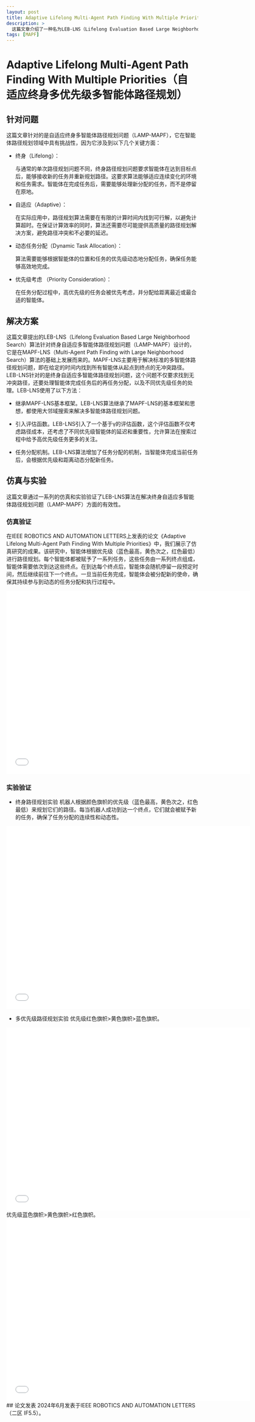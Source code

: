 ```yaml
---
layout: post
title: Adaptive Lifelong Multi-Agent Path Finding With Multiple Priorities（自适应终身多优先级多智能体路径规划）
description: >
  这篇文章介绍了一种名为LEB-LNS（Lifelong Evaluation Based Large Neighborhood Search）的算法，旨在解决终身自适应多智能体路径规划问题（LAMP-MAPF）。LAMP-MAPF问题要求智能体在变化的环境中动态接收和完成不同优先级的任务，并在有限的计算时间内找到路径以避免碰撞。
tags: [MAPF]
---
```

# Adaptive Lifelong Multi-Agent Path Finding With Multiple Priorities（自适应终身多优先级多智能体路径规划）
## 针对问题
这篇文章针对的是自适应终身多智能体路径规划问题（LAMP-MAPF），它在智能体路径规划领域中具有挑战性，因为它涉及到以下几个关键方面：

* 终身（Lifelong）：

    与通常的单次路径规划问题不同，终身路径规划问题要求智能体在达到目标点后，能够接收新的任务并重新规划路径。这要求算法能够适应连续变化的环境和任务需求。智能体在完成任务后，需要能够处理新分配的任务，而不是停留在原地。

* 自适应（Adaptive）：

    在实际应用中，路径规划算法需要在有限的计算时间内找到可行解，以避免计算超时。在保证计算效率的同时，算法还需要尽可能提供高质量的路径规划解决方案，避免路径冲突和不必要的延迟。


* 动态任务分配（Dynamic Task Allocation）：

    算法需要能够根据智能体的位置和任务的优先级动态地分配任务，确保任务能够高效地完成。
    
* 优先级考虑 （Priority Consideration）：

    在任务分配过程中，高优先级的任务会被优先考虑，并分配给距离最近或最合适的智能体。

## 解决方案
这篇文章提出的LEB-LNS（Lifelong Evaluation Based Large Neighborhood Search）算法针对终身自适应多智能体路径规划问题（LAMP-MAPF）设计的，它是在MAPF-LNS（Multi-Agent Path Finding with Large Neighborhood Search）算法的基础上发展而来的。MAPF-LNS主要用于解决标准的多智能体路径规划问题，即在给定的时间内找到所有智能体从起点到终点的无冲突路径。LEB-LNS针对的是终身自适应多智能体路径规划问题，这个问题不仅要求找到无冲突路径，还要处理智能体完成任务后的再任务分配，以及不同优先级任务的处理。LEB-LNS使用了以下方法：

* 继承MAPF-LNS基本框架。LEB-LNS算法继承了MAPF-LNS的基本框架和思想，都使用大邻域搜索来解决多智能体路径规划问题。

* 引入评估函数。LEB-LNS引入了一个基于γ的评估函数，这个评估函数不仅考虑路径成本，还考虑了不同优先级智能体的延迟和重要性，允许算法在搜索过程中给予高优先级任务更多的关注。

* 任务分配机制。LEB-LNS算法增加了任务分配的机制，当智能体完成当前任务后，会根据优先级和距离动态分配新任务。


## 仿真与实验
这篇文章通过一系列的仿真和实验验证了LEB-LNS算法在解决终身自适应多智能体路径规划问题（LAMP-MAPF）方面的有效性。

### 仿真验证
在IEEE ROBOTICS AND AUTOMATION LETTERS上发表的论文《Adaptive Lifelong Multi-Agent Path Finding With Multiple Priorities》中，我们展示了仿真研究的成果。该研究中，智能体根据优先级（蓝色最高，黄色次之，红色最低）进行路径规划。每个智能体都被赋予了一系列任务，这些任务由一系列终点组成，智能体需要依次到达这些终点。在到达每个终点后，智能体会随机停留一段预定时间，然后继续前往下一个终点。一旦当前任务完成，智能体会被分配新的使命，确保其持续参与到动态的任务分配和执行过程中。
<iframe src="//player.bilibili.com/player.html?isOutside=true&aid=113042952028776&bvid=BV1kKs5eaEk2&cid=25631461032&p=1" scrolling="no" border="0" frameborder="no" framespacing="0" allowfullscreen="true" width="640" height="480"> </iframe>

### 实验验证
* 终身路径规划实验
机器人根据颜色旗帜的优先级（蓝色最高，黄色次之，红色最低）来规划它们的路径。每当机器人成功到达一个终点，它们就会被赋予新的任务，确保了任务分配的连续性和动态性。
<iframe src="//player.bilibili.com/player.html?isOutside=true&aid=113042968872164&bvid=BV1F3s5eFEYL&cid=25631589722&p=1" scrolling="no" border="0" frameborder="no" framespacing="0" allowfullscreen="true" width="640" height="480"> </iframe>

* 多优先级路径规划实验
优先级红色旗帜>黄色旗帜>蓝色旗帜。
<iframe src="//player.bilibili.com/player.html?isOutside=true&aid=113042985648816&bvid=BV1cus5ehEyu&cid=25631657301&p=1" scrolling="no" border="0" frameborder="no" framespacing="0" allowfullscreen="true" width="640" height="480"> </iframe>
优先级蓝色旗帜>黄色旗帜>红色旗帜。
<iframe src="//player.bilibili.com/player.html?isOutside=true&aid=113042985648614&bvid=BV1cus5ehEBo&cid=25631721773&p=1" scrolling="no" border="0" frameborder="no" framespacing="0" allowfullscreen="true" width="640" height="480"> </iframe>
## 论文发表
2024年6月发表于IEEE ROBOTICS AND AUTOMATION LETTERS（二区 IF5.5）。

